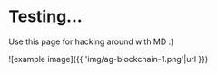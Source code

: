 # Testing...

Use this page for hacking around with MD :)

![example image]({{ 'img/ag-blockchain-1.png'|url }})